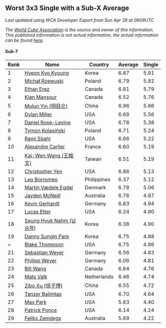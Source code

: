 ## Worst 3x3 Single with a Sub-X Average

*Last updated using WCA Developer Export from Sun Apr 28 at 0609UTC*

*The [World Cube Association](https://www.worldcubeassociation.org) is the source and owner of this information. This published information is not actual information, the actual information can be found [here](https://www.worldcubeassociation.org/results).*

#### Sub-7

|Rank|Name|Country|Average|Single|  
|--|--|--|--|--|  
|1|[Hyeon Kyo Kyoung](https://www.worldcubeassociation.org/persons/2013KYOU01)|Korea|6.87|5.91|  
|2|[Michał Rzewuski](https://www.worldcubeassociation.org/persons/2014RZEW01)|Poland|6.79|5.82|  
|3|[Ethan Erez](https://www.worldcubeassociation.org/persons/2017EREZ01)|Canada|6.81|5.79|  
|4|[Kian Mansour](https://www.worldcubeassociation.org/persons/2015MANS03)|Canada|6.52|5.76|  
|5|[Mulun Yin (阴目仑)](https://www.worldcubeassociation.org/persons/2009YINM01)|China|6.96|5.66|  
|6|[Dylan Miller](https://www.worldcubeassociation.org/persons/2015MILL01)|USA|6.69|5.56|  
|7|[Daniel Rose-Levine](https://www.worldcubeassociation.org/persons/2015ROSE01)|USA|6.78|5.38|  
|8|[Tymon Kolasiński](https://www.worldcubeassociation.org/persons/2016KOLA02)|Poland|6.71|5.24|  
|9|[Rami Sbahi](https://www.worldcubeassociation.org/persons/2011SBAH01)|USA|6.66|5.22|  
|10|[Alexandre Carlier](https://www.worldcubeassociation.org/persons/2012CARL03)|France|6.60|5.19|  
|11|[Kai-Wen Wang (王楷文)](https://www.worldcubeassociation.org/persons/2015WANG09)|Taiwan|6.51|5.19|  
|12|[Christopher Yen](https://www.worldcubeassociation.org/persons/2016YENC01)|USA|6.86|5.13|  
|13|[Leo Borromeo](https://www.worldcubeassociation.org/persons/2015BORR01)|Philippines|6.37|5.12|  
|14|[Martin Vædele Egdal](https://www.worldcubeassociation.org/persons/2013EGDA02)|Denmark|6.78|5.06|  
|15|[Jayden McNeill](https://www.worldcubeassociation.org/persons/2012MCNE01)|Australia|6.76|4.97|  
|16|[Kevin Gerhardt](https://www.worldcubeassociation.org/persons/2013GERH01)|Germany|6.83|4.94|  
|17|[Lucas Etter](https://www.worldcubeassociation.org/persons/2011ETTE01)|USA|6.24|4.90|  
|18|[Seung Hyuk Nahm (남승혁)](https://www.worldcubeassociation.org/persons/2013NAHM01)|Korea|6.38|4.90|  
|19|[Danny SungIn Park](https://www.worldcubeassociation.org/persons/2015PARK13)|Korea|6.75|4.88|  
|=|[Blake Thompson](https://www.worldcubeassociation.org/persons/2010THOM03)|USA|6.75|4.86|  
|21|[Sebastian Weyer](https://www.worldcubeassociation.org/persons/2010WEYE02)|Germany|6.56|4.83|  
|22|[Philipp Weyer](https://www.worldcubeassociation.org/persons/2010WEYE01)|Germany|6.06|4.81|  
|23|[Bill Wang](https://www.worldcubeassociation.org/persons/2010WANG68)|Canada|6.64|4.76|  
|24|[Mats Valk](https://www.worldcubeassociation.org/persons/2007VALK01)|Netherlands|6.46|4.74|  
|25|[Zibo Xu (徐子博)](https://www.worldcubeassociation.org/persons/2014XUZI01)|China|6.55|4.72|  
|26|[Tanzer Balimtas](https://www.worldcubeassociation.org/persons/2013BALI01)|USA|6.70|4.64|  
|27|[Max Park](https://www.worldcubeassociation.org/persons/2012PARK03)|USA|5.83|4.40|  
|28|[Patrick Ponce](https://www.worldcubeassociation.org/persons/2012PONC02)|USA|6.14|4.24|  
|29|[Feliks Zemdegs](https://www.worldcubeassociation.org/persons/2009ZEMD01)|Australia|5.69|4.22|  
